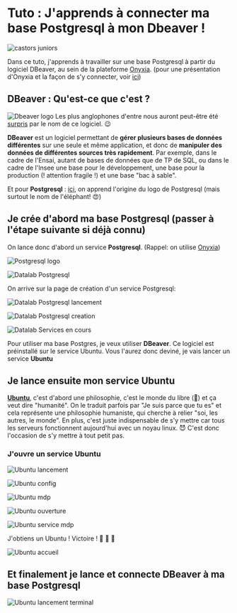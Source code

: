 # Tuto : J'apprends à connecter ma base Postgresql à mon Dbeaver ! 

![castors juniors](./img/castors%20juniors.jpg)

Dans ce tuto, j'apprends à travailler sur une base Postgresql à partir du logiciel DBeaver, au sein de la plateforme [Onyxia](https://datalab.sspcloud.fr). (pour une présentation d'Onyxia et la façon de s'y connecter, voir [ici](https://www.example.com))

## **DBeaver** : Qu'est-ce que c'est ?
![Dbeaver logo](./img/castor%20Dbeaver.png)
Les plus anglophones d'entre nous auront peut-être été [surpris](https://github.com/dbeaver/dbeaver/discussions/11422#discussioncomment-743232) par le nom de ce logiciel. :wink: 



**DBeaver** est un logiciel permettant de **gérer plusieurs bases de données différentes** sur une seule et même application, et donc de **manipuler des données de différentes sources très rapidement**. Par exemple, dans le cadre de l'Ensai, autant de bases de données que de TP de SQL, ou dans le cadre de l'Insee une base pour le développement, une base pour la production (! attention fragile !) et une base "bac à sable".

Et pour **Postgresql** : [ici](https://wiki.postgresql.org/wiki/Logo), on apprend l'origine du logo de Postgresql (mais surtout le nom de l'éléphant! :heart_eyes:) 

## Je crée d'abord ma base Postgresql (passer à l'étape suivante si déjà connu)

On lance donc d'abord un service **Postgresql**.  (Rappel: on utilise  [Onyxia](https://datalab.sspcloud.fr))

![Postgresql logo](./img/Capture_Postgresql_logo.PNG)

![Datalab Postgresql](./img/Capture_Datalab_Postgresql_fleche.PNG)

On arrive sur la page de création d'un service Postgresql: 

![Datalab Postgresql lancement](./img/Capture_Postgresql_lancement_fleche.PNG)


![Datalab Postgresql creation](./img/Capture_Postgresql_creation_fleche.PNG)



![Datalab Services en cours](./img/Capture_Datalab-Services_en_cours_fleche.PNG)





Pour utiliser ma base Postgres, je veux utiliser **DBeaver**. Ce logiciel est préinstallé sur le service Ubuntu. Vous l'aurez donc deviné, je vais lancer un service **Ubuntu**

## Je lance ensuite mon service Ubuntu

[**Ubuntu**](https://en.wikipedia.org/wiki/Ubuntu_philosophy), c'est d'abord une philosophie, c'est le monde du libre (:penguin:) et ça veut dire "humanité". On le traduit parfois par "Je suis parce que tu es" et cela représente une philosophie humaniste, qui cherche à relier "soi, les autres, le monde". En plus, c'est juste indispensable de s'y mettre car tous les serveurs fonctionnent aujourd'hui avec un noyau linux. :smiling_imp: C'est donc l'occasion de s'y mettre à tout petit pas.

### J'ouvre un service Ubuntu
![Ubuntu lancement](./img/Capture_Ubuntu_lancement_fleche.PNG)

![Ubuntu config](./img/Capture_Ubuntu_config_fleche.PNG)

![Ubuntu mdp](./img/Capture_Ubuntu_mdp_fleche.PNG)

![Ubuntu ouverture](./img/Capture_Ubuntu_ouverture_fleche.PNG)

![Ubuntu service mdp](./img/Ubuntu_service_mdp_fleche.PNG)

J'obtiens un Ubuntu ! Victoire ! :balloon: :penguin: :balloon:

![Ubuntu accueil](./img/Ubuntu_accueil.PNG)


## Et finalement je lance et connecte DBeaver à ma base Postgresql

![Ubuntu lancement terminal](./img/Ubuntu_terminal_lancement_fleche.PNG)